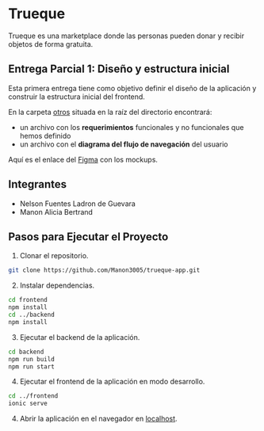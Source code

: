 # Trueque

Trueque es una marketplace donde las personas pueden donar y recibir objetos de forma gratuita.

## Entrega Parcial 1: Diseño y estructura inicial

Esta primera entrega tiene como objetivo definir el diseño de la aplicación y construir la estructura inicial del frontend.

En la carpeta [otros](./otros) situada en la raíz del directorio encontrará:
- un archivo con los **requerimientos** funcionales y no funcionales que hemos definido
- un archivo con el **diagrama del flujo de navegación** del usuario

Aquí es el enlace del [Figma](https://www.figma.com/design/QyCNtTY6XdMopfxlKUff8p/Mockups?node-id=0-1&p=f&t=oAyGktkurYPzOA1O-0) con los mockups.

## Integrantes
- Nelson Fuentes Ladron de Guevara
- Manon Alicia Bertrand

## Pasos para Ejecutar el Proyecto
1. Clonar el repositorio.
```bash
git clone https://github.com/Manon3005/trueque-app.git
```

2. Instalar dependencias.
```bash
cd frontend
npm install
cd ../backend
npm install
```

3. Ejecutar el backend de la aplicación.
```bash
cd backend
npm run build
npm run start
```

4. Ejecutar el frontend de la aplicación en modo desarrollo.
```bash
cd ../frontend
ionic serve
```
4. Abrir la aplicación en el navegador en [localhost](http://localhost:8100).
